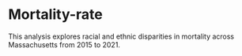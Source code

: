 # Mortality-rate
This analysis explores racial and ethnic disparities in mortality across Massachusetts from 2015 to 2021.
